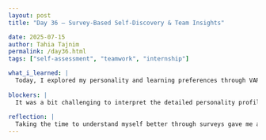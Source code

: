 ```yaml
---
layout: post
title: "Day 36 – Survey-Based Self-Discovery & Team Insights"

date: 2025-07-15
author: Tahia Tajnim
permalink: /day36.html
tags: ["self-assessment", "teamwork", "internship"]   

what_i_learned: |
  Today, I explored my personality and learning preferences through VARK and MBTI-style survey assessments. These tools helped me understand how I prefer to learn and contribute in team settings. Based on the results, I discovered that I thrive in hands-on, practical tasks and value structured guidance. I also found out how my strengths—such as critical thinking and empathy—can be valuable when working in collaborative environments.
  
blockers: |  
  It was a bit challenging to interpret the detailed personality profiles and understand how to apply them directly to my current research project. Translating personal traits into actionable team roles required extra reflection.
  
reflection: |
  Taking the time to understand myself better through surveys gave me a clearer sense of how I function within a team. It reminded me that everyone brings different strengths to a group, and recognizing these differences can improve collaboration. This will help me be more intentional in team-based tasks and communication going forward.
---
```

